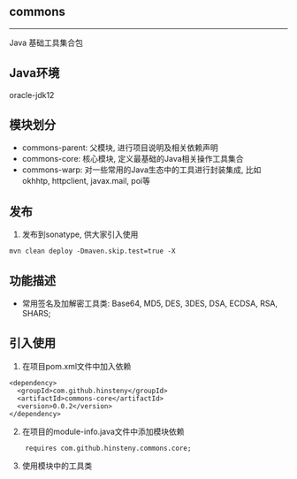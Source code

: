 ## commons
------
Java 基础工具集合包

## Java环境
oracle-jdk12

## 模块划分

* commons-parent: 父模块, 进行项目说明及相关依赖声明
* commons-core: 核心模块, 定义最基础的Java相关操作工具集合
* commons-warp: 对一些常用的Java生态中的工具进行封装集成, 比如okhhtp, httpclient, javax.mail, poi等

## 发布

1. 发布到sonatype, 供大家引入使用

```
mvn clean deploy -Dmaven.skip.test=true -X
```

## 功能描述

* 常用签名及加解密工具类: Base64, MD5, DES, 3DES, DSA, ECDSA, RSA, SHARS;


## 引入使用

1. 在项目pom.xml文件中加入依赖

```
<dependency>
  <groupId>com.github.hinsteny</groupId>
  <artifactId>commons-core</artifactId>
  <version>0.0.2</version>
</dependency>
```

2. 在项目的module-info.java文件中添加模块依赖

```
    requires com.github.hinsteny.commons.core;
```

3. 使用模块中的工具类